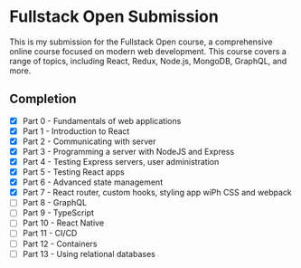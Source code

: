 # Fullstack Open Submission

This is my submission for the Fullstack Open course, a comprehensive online course focused on modern web development. This course covers a range of topics, including React, Redux, Node.js, MongoDB, GraphQL, and more.

## Completion

- [x] Part 0 - Fundamentals of web applications
- [x] Part 1 - Introduction to React
- [x] Part 2 - Communicating with server
- [x] Part 3 - Programming a server with NodeJS and Express
- [x] Part 4 - Testing Express servers, user administration
- [x] Part 5 - Testing React apps
- [x] Part 6 - Advanced state management
- [x] Part 7 - React router, custom hooks, styling app wiPh CSS and webpack
- [ ] Part 8 - GraphQL
- [ ] Part 9 - TypeScript
- [ ] Part 10 - React Native
- [ ] Part 11 - CI/CD
- [ ] Part 12 - Containers
- [ ] Part 13 - Using relational databases
